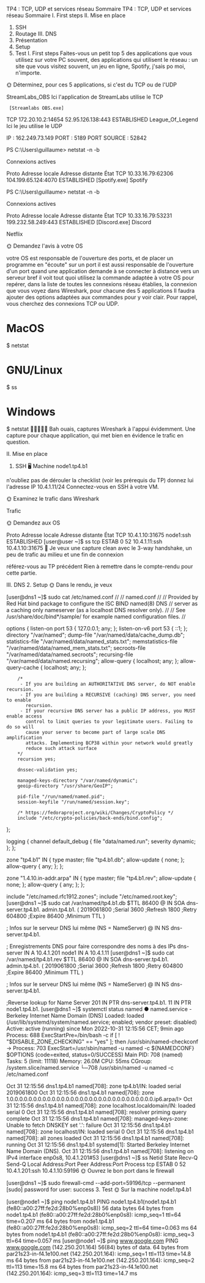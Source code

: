 TP4 : TCP, UDP et services réseau
Sommaire
TP4 : TCP, UDP et services réseau
Sommaire
I. First steps
II. Mise en place
1. SSH
2. Routage
III. DNS
1. Présentation
2. Setup
3. Test
I. First steps
Faites-vous un petit top 5 des applications que vous utilisez sur votre PC souvent, des applications qui utilisent le réseau : un site que vous visitez souvent, un jeu en ligne, Spotify, j'sais po moi, n'importe.

🌞 Déterminez, pour ces 5 applications, si c'est du TCP ou de l'UDP

StreamLabs_OBS Ici l'application de StreamLabs utilise le TCP

     [Streamlabs OBS.exe]
  TCP    172.20.10.2:14654      52.95.126.138:443    ESTABLISHED
League_Of_Legend Ici le jeu utilise le UDP

IP : 162.249.73.149 PORT : 5189 PORT SOURCE : 52842

PS C:\Users\guillaume> netstat -n -b

Connexions actives

  Proto  Adresse locale         Adresse distante       État
  TCP    10.33.16.79:62306      104.199.65.124:4070    ESTABLISHED
 [Spotify.exe]
Spotify

PS C:\Users\guillaume> netstat -n -b

Connexions actives

  Proto  Adresse locale         Adresse distante       État
  TCP    10.33.16.79:53231      199.232.58.249:443     ESTABLISHED
 [Discord.exe]
Discord

Netflix

🌞 Demandez l'avis à votre OS

votre OS est responsable de l'ouverture des ports, et de placer un programme en "écoute" sur un port
il est aussi responsable de l'ouverture d'un port quand une application demande à se connecter à distance vers un serveur
bref il voit tout quoi
utilisez la commande adaptée à votre OS pour repérer, dans la liste de toutes les connexions réseau établies, la connexion que vous voyez dans Wireshark, pour chacune des 5 applications
Il faudra ajouter des options adaptées aux commandes pour y voir clair. Pour rappel, vous cherchez des connexions TCP ou UDP.

# MacOS
$ netstat

# GNU/Linux
$ ss

# Windows
$ netstat
🦈🦈🦈🦈🦈 Bah ouais, captures Wireshark à l'appui évidemment. Une capture pour chaque application, qui met bien en évidence le trafic en question.

II. Mise en place
1. SSH
🖥️ Machine node1.tp4.b1

n'oubliez pas de dérouler la checklist (voir les prérequis du TP)
donnez lui l'adresse IP 10.4.1.11/24
Connectez-vous en SSH à votre VM.

🌞 Examinez le trafic dans Wireshark

Trafic

🌞 Demandez aux OS

  Proto  Adresse locale         Adresse distante       État
  TCP    10.4.1.10:31675        node1:ssh              ESTABLISHED
[user@user ~]$ ss
  tcp   ESTAB 0      52                       10.4.1.11:ssh       10.4.1.10:31675 
🦈 Je veux une capture clean avec le 3-way handshake, un peu de trafic au milieu et une fin de connexion

référez-vous au TP précédent
Rien à remettre dans le compte-rendu pour cette partie.

III. DNS
2. Setup
🌞 Dans le rendu, je veux

[user@dns1 ~]$ sudo cat /etc/named.conf
//
// named.conf
//
// Provided by Red Hat bind package to configure the ISC BIND named(8) DNS
// server as a caching only nameserver (as a localhost DNS resolver only).
//
// See /usr/share/doc/bind*/sample/ for example named configuration files.
//

options {
        listen-on port 53 { 127.0.0.1; any; };
        listen-on-v6 port 53 { ::1; };
        directory       "/var/named";
        dump-file       "/var/named/data/cache_dump.db";
        statistics-file "/var/named/data/named_stats.txt";
        memstatistics-file "/var/named/data/named_mem_stats.txt";
        secroots-file   "/var/named/data/named.secroots";
        recursing-file  "/var/named/data/named.recursing";
        allow-query     { localhost; any; };
        allow-query-cache { localhost; any; };

        /*
         - If you are building an AUTHORITATIVE DNS server, do NOT enable recursion.
         - If you are building a RECURSIVE (caching) DNS server, you need to enable
           recursion.
         - If your recursive DNS server has a public IP address, you MUST enable access
           control to limit queries to your legitimate users. Failing to do so will
           cause your server to become part of large scale DNS amplification
           attacks. Implementing BCP38 within your network would greatly
           reduce such attack surface
        */
        recursion yes;

        dnssec-validation yes;

        managed-keys-directory "/var/named/dynamic";
        geoip-directory "/usr/share/GeoIP";

        pid-file "/run/named/named.pid";
        session-keyfile "/run/named/session.key";

        /* https://fedoraproject.org/wiki/Changes/CryptoPolicy */
        include "/etc/crypto-policies/back-ends/bind.config";
};

logging {
        channel default_debug {
                file "data/named.run";
                severity dynamic;
        };
};

zone "tp4.b1" IN {
        type master;
        file "tp4.b1.db";
        allow-update { none; };
        allow-query { any; };
};

zone "1.4.10.in-addr.arpa" IN {
        type master;
        file "tp4.b1.rev";
        allow-update { none; };
        allow-query { any; };
};

include "/etc/named.rfc1912.zones";
include "/etc/named.root.key";
[user@dns1 ~]$ sudo cat /var/named/tp4.b1.db
$TTL 86400
@ IN SOA dns-server.tp4.b1. admin.tp4.b1. (
    2019061800 ;Serial
    3600 ;Refresh
    1800 ;Retry
    604800 ;Expire
    86400 ;Minimum TTL
)

; Infos sur le serveur DNS lui même (NS = NameServer)
@ IN NS dns-server.tp4.b1.

; Enregistrements DNS pour faire correspondre des noms à des IPs
dns-server IN A 10.4.1.201
node1      IN A 10.4.1.11
[user@dns1 ~]$ sudo cat /var/named/tp4.b1.rev
$TTL 86400
@ IN SOA dns-server.tp4.b1. admin.tp4.b1. (
    2019061800 ;Serial
    3600 ;Refresh
    1800 ;Retry
    604800 ;Expire
    86400 ;Minimum TTL
)

; Infos sur le serveur DNS lui même (NS = NameServer)
@ IN NS dns-server.tp4.b1.

;Reverse lookup for Name Server
201 IN PTR dns-server.tp4.b1.
11 IN PTR node1.tp4.b1.
[user@dns1 ~]$ systemctl status named
● named.service - Berkeley Internet Name Domain (DNS)
     Loaded: loaded (/usr/lib/systemd/system/named.service; enabled; vendor preset: disabled)
     Active: active (running) since Mon 2022-10-31 12:15:56 CET; 9min ago
    Process: 688 ExecStartPre=/bin/bash -c if [ ! "$DISABLE_ZONE_CHECKING" == "yes" ]; then /usr/sbin/named-checkconf ->
    Process: 703 ExecStart=/usr/sbin/named -u named -c ${NAMEDCONF} $OPTIONS (code=exited, status=0/SUCCESS)
   Main PID: 708 (named)
      Tasks: 5 (limit: 11118)
     Memory: 26.0M
        CPU: 55ms
     CGroup: /system.slice/named.service
             └─708 /usr/sbin/named -u named -c /etc/named.conf

Oct 31 12:15:56 dns1.tp4.b1 named[708]: zone tp4.b1/IN: loaded serial 2019061800
Oct 31 12:15:56 dns1.tp4.b1 named[708]: zone 1.0.0.0.0.0.0.0.0.0.0.0.0.0.0.0.0.0.0.0.0.0.0.0.0.0.0.0.0.0.0.0.ip6.arpa/I>
Oct 31 12:15:56 dns1.tp4.b1 named[708]: zone localhost.localdomain/IN: loaded serial 0
Oct 31 12:15:56 dns1.tp4.b1 named[708]: resolver priming query complete
Oct 31 12:15:56 dns1.tp4.b1 named[708]: managed-keys-zone: Unable to fetch DNSKEY set '.': failure
Oct 31 12:15:56 dns1.tp4.b1 named[708]: zone localhost/IN: loaded serial 0
Oct 31 12:15:56 dns1.tp4.b1 named[708]: all zones loaded
Oct 31 12:15:56 dns1.tp4.b1 named[708]: running
Oct 31 12:15:56 dns1.tp4.b1 systemd[1]: Started Berkeley Internet Name Domain (DNS).
Oct 31 12:15:56 dns1.tp4.b1 named[708]: listening on IPv4 interface enp0s8, 10.4.1.201#53
[user@dns1 ~]$ ss
Netid    State     Recv-Q     Send-Q                       Local Address:Port          Peer Address:Port     Process
tcp      ESTAB     0          52                              10.4.1.201:ssh              10.4.1.10:59196
🌞 Ouvrez le bon port dans le firewall

[user@dns1 ~]$ sudo firewall-cmd --add-port=59196/tcp --permanent
[sudo] password for user:
success
3. Test
🌞 Sur la machine node1.tp4.b1

[user@node1 ~]$ ping node1.tp4.b1
PING node1.tp4.b1(node1.tp4.b1 (fe80::a00:27ff:fe2d:28b0%enp0s8)) 56 data bytes
64 bytes from node1.tp4.b1 (fe80::a00:27ff:fe2d:28b0%enp0s8): icmp_seq=1 ttl=64 time=0.207 ms
64 bytes from node1.tp4.b1 (fe80::a00:27ff:fe2d:28b0%enp0s8): icmp_seq=2 ttl=64 time=0.063 ms
64 bytes from node1.tp4.b1 (fe80::a00:27ff:fe2d:28b0%enp0s8): icmp_seq=3 ttl=64 time=0.057 ms
[user@node1 ~]$ ping www.google.com
PING www.google.com (142.250.201.164) 56(84) bytes of data.
64 bytes from par21s23-in-f4.1e100.net (142.250.201.164): icmp_seq=1 ttl=113 time=14.8 ms
64 bytes from par21s23-in-f4.1e100.net (142.250.201.164): icmp_seq=2 ttl=113 time=15.8 ms
64 bytes from par21s23-in-f4.1e100.net (142.250.201.164): icmp_seq=3 ttl=113 time=14.7 ms